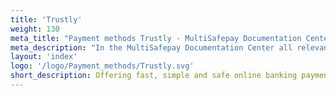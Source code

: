 ```yaml
---
title: 'Trustly'
weight: 130
meta_title: "Payment methods Trustly - MultiSafepay Documentation Center"
meta_description: "In the MultiSafepay Documentation Center all relevant information regarding our Plugins and API. As well as Support pages for Payment Method, Tools and General Questions. You can also find the contact details of our Support Team and Integration Team."
layout: 'index'
logo: '/logo/Payment_methods/Trustly.svg' 
short_description: Offering fast, simple and safe online banking payment solutions available in a number of European countries.
---
```

